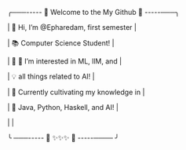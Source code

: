 
╭───----- 🌟 Welcome to the My Github 🌟 -----───╮

|     👋 Hi, I’m @Epharedam, first semester      |

|      📚 Computer Science Student!              |

|    🌟 👀 I’m interested in ML, llM, and        |

|        💡 all things related to AI!            |

|    🌱 Currently cultivating my knowledge in    |

|      🌟 Java, Python, Haskell, and AI!         |

|                                                |

╰ ───----- 🌟 ✨✨✨ 🌟 -----──── ╯
